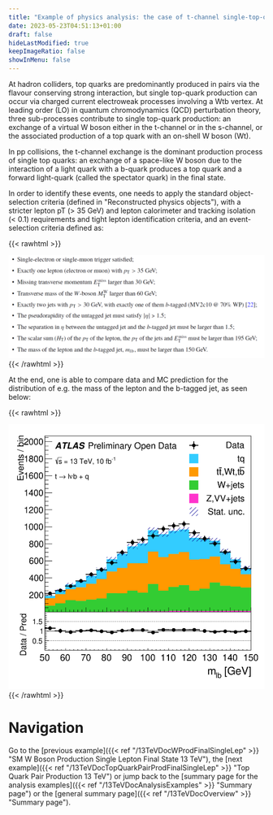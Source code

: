 ```yaml
---
title: "Example of physics analysis: the case of t-channel single-top-quark production in the single-lepton final state"
date: 2023-05-23T04:51:13+01:00
draft: false
hideLastModified: true
keepImageRatio: false
showInMenu: false
---
```


At hadron colliders, top quarks are predominantly produced in pairs via the flavour conserving strong interaction, but single top-quark production can occur via charged current electroweak processes involving a Wtb vertex. At leading order (LO) in quantum chromodynamics (QCD) perturbation theory, three sub-processes contribute to single top-quark production: an exchange of a virtual W boson either in the t-channel or in the s-channel, or the associated production of a top quark with an on-shell W boson (Wt).

In pp collisions, the t-channel exchange is the dominant production process of single top quarks: an exchange of a space-like W boson due to the interaction of a light quark with a b-quark produces a top quark and a forward light-quark (called the spectator quark) in the final state.

In order to identify these events, one needs to apply the standard object-selection criteria (defined in "Reconstructed physics objects"), with a stricter lepton pT (> 35 GeV) and lepton calorimeter and tracking isolation (< 0.1) requirements and tight lepton identification criteria, and an event-selection criteria defined as:

{{< rawhtml >}}
<CENTER>
<img src="images/SL2.png" width="800" />
</CENTER>
{{< /rawhtml >}}

At the end, one is able to compare data and MC prediction for the distribution of e.g. the mass of the lepton and the b-tagged jet, as seen below:

{{< rawhtml >}}
<CENTER>
<img src="images/SL2_plot.png" width="600" />
</CENTER>
{{< /rawhtml >}}

# Navigation
Go to the [previous example]({{< ref "/13TeVDocWProdFinalSingleLep" >}} "SM W Boson Production Single Lepton Final State 13 TeV"), the [next example]({{< ref "/13TeVDocTopQuarkPairProdFinalSingleLep" >}} "Top Quark Pair Production 13 TeV") or jump back to the [summary page for the analysis examples]({{< ref "/13TeVDocAnalysisExamples" >}} "Summary page") or the [general summary page]({{< ref "/13TeVDocOverview" >}} "Summary page").